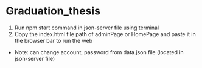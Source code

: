 ﻿# Graduation_thesis
1. Run npm start command in json-server file using terminal
2. Copy the index.html file path of adminPage or HomePage and paste it in the browser bar to run the web
- Note: can change account, password from data.json file (located in json-server file)
